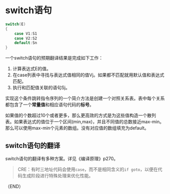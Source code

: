 # switch语句    

```C
switch(E)
{
    case V1:S1
    case V2:S2
    default:Sn
}
```

一个switch语句的预期翻译结果是完成如下工作：   
1. 计算表达式E的值。
2. 在case列表中寻找与表达式值相同的值Vj。如果都不匹配就用默认值和表达式匹配。    
3. 执行和匹配值关联的语句Sj。    


实现这个条件跳转指令序列的一个简介方法是创建一个对照关系表。表中每个关系都包含了一个**常量值**和相应语句代码的**标号**。    

如果值的个数超过10个或者更多，那么更高效的方式是为这些值构造一个散列表。如果表达式的值位于一个区间(min,max)，并且不同值的总数接近max-min。那么可以使用max-min个元素的数组。没有对应值的数组填充为default。      


## switch语句的翻译    

switch语句的翻译有多种方案。详见《编译原理》p270。    

> CRE：有时三地址代码会使用`case`，而不是相同含义的`if goto`，以便在代码生成阶段进行特殊处理来优化性能。      


（END）    